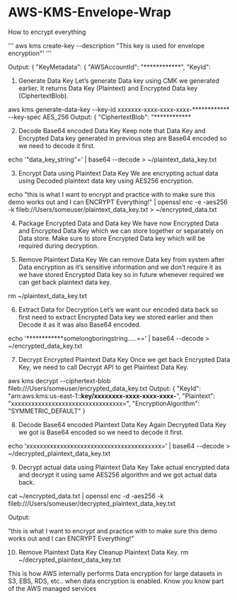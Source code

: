 # AWS-KMS-Envelope-Wrap
How to encrypt everything

'''
aws kms create-key --description "This key is used for envelope encryption"'
'''


Output: { "KeyMetadata": { "AWSAccountId": "************", "KeyId":


1. Generate Data Key
Let’s generate Data key using CMK we generated earlier. It returns Data Key (Plaintext) and Encrypted Data key (CiphertextBlob).


aws kms generate-data-key --key-id xxxxxxx-xxxx-xxxx-xxxx-************ --key-spec AES_256 
Output: 
{ "CiphertextBlob": "************

2. Decode Base64 encoded Data Key
Keep note that Data Key and Encrypted Data key generated in previous step are Base64 encoded so we need to decode it first.


echo '"data_key_string"=' | base64 --decode > ~/plaintext_data_key.txt

3. Encrypt Data using Plaintext Data Key
We are encrypting actual data using Decoded plaintext data key using AES256 encryption.

echo "this is what I want to encrypt and practice with to make sure this demo works out and I can ENCRYPT Everything!" | openssl enc -e -aes256 -k fileb://Users/someuser/plaintext_data_key.txt > ~/encrypted_data.txt

4. Package Encrypted Data and Data key
We have now Encrypted Data and Encrypted Data Key which we can store together or separately on Data store. Make sure to store Encrypted Data key which will be required during decryption.


5. Remove Plaintext Data Key
We can remove Data key from system after Data encryption as it’s sensitive information and we don’t require it as we have stored Encrypted Data key so in future whenever required we can get back plaintext data key.

rm ~/plaintext_data_key.txt


6. Extract Data for Decryption
Let’s we want our encoded data back so first need to extract Encrypted Data key we stored earlier and then Decode it as it was also Base64 encoded.

echo '************somelongboringstring.....==' | base64 --decode > ~/encrypted_data_key.txt

7. Decrypt Encrypted Plaintext Data Key
Once we get back Encrypted Data Key, we need to call Decrypt API to get Plaintext Data Key.


aws kms decrypt --ciphertext-blob fileb:///Users/someuser/encrypted_data_key.txt 
Output: 
{ "KeyId": "arn:aws:kms:us-east-1:************:key/xxxxxxxx-xxxx-xxxx-xxxx-************", "Plaintext": "xxxxxxxxxxxxxxxxxxxxxxxxxxxxxxxxx=", "EncryptionAlgorithm": "SYMMETRIC_DEFAULT" }

8. Decode Base64 encoded Plaintext Data Key
Again Decrypted Data Key we got is Base64 encoded so we need to decode it first.

echo 'xxxxxxxxxxxxxxxxxxxxxxxxxxxxxxxxxxxxxxxx=' | base64 --decode > ~/decrypted_plaintext_data_key.txt

9. Decrypt actual data using Plaintext Data Key
Take actual encrypted data and decrypt it using same AES256 algorithm and we got actual data back.



cat ~/encrypted_data.txt | openssl enc -d -aes256 -k fileb:///Users/someuser/decrypted_plaintext_data_key.txt 

Output: 


"this is what I want to encrypt and practice with to make sure this demo works out and I can ENCRYPT Everything!" 


10. Remove Plaintext Data Key
Cleanup Plaintext Data Key.
rm ~/decrypted_plaintext_data_key.txt



This is how AWS internally performs Data encryption for large datasets in S3, EBS, RDS, etc.. when data encryption is enabled. Know you know part of the AWS managed services
















